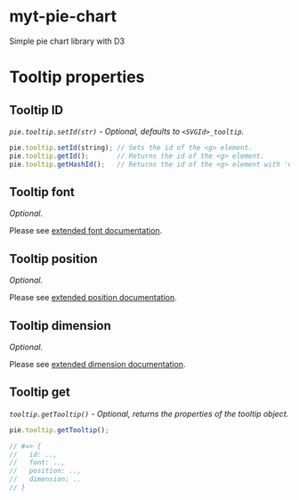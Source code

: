# myt-pie-chart
Simple pie chart library with D3

# Tooltip properties

## Tooltip ID

_`pie.tooltip.setId(str)` - Optional, defaults to `<SVGId>_tooltip`._

```JavaScript
pie.tooltip.setId(string); // Sets the id of the <g> element.
pie.tooltip.getId();       // Returns the id of the <g> element.
pie.tooltip.getHashId();   // Returns the id of the <g> element with '#' prefix.
```

## Tooltip font

_Optional._

Please see [extended font documentation](tooltip/font/).

## Tooltip position

_Optional._

Please see [extended position documentation](tooltip/position/).

## Tooltip dimension

_Optional._

Please see [extended dimension documentation](tooltip/dimension/).

## Tooltip get

_`tooltip.getTooltip()` - Optional, returns the properties of the tooltip object._

```JavaScript
pie.tooltip.getTooltip();

// #=> {
//   id: ..,
//   font: ..,
//   position: ..,
//   dimension: ..
// }
```
